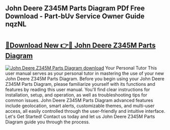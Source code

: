 ## John Deere Z345M Parts Diagram PDf Free Download - Part-bUv Service Owner Guide nqzNL

# <h2><a href="http://dfo8mu.blite.top/?on=John+Deere+Z345M+Parts+Diagram">🔗Download New 👉🔴 John Deere Z345M Parts Diagram</a></h2>

[![John Deere Z345M Parts Diagram download](https://i.imgur.com/lujVjoI.png)](http://dfo8mu.blite.top/?on=John+Deere+Z345M+Parts+Diagram)
Your Personal Tutor This user manual serves as your personal tutor in mastering the use of your new John Deere Z345M Parts Diagram. Before you begin using your John Deere Z345M Parts Diagram, please familiarize yourself with its functions and features by reading this user manual. You'll find clear instructions for installation, setup, and operation, as well as troubleshooting tips for common issues. John Deere Z345M Parts Diagram advanced features include geolocation, smart alerts, customizable themes, and multi-user access, all easily controlled through the user-friendly and intuitive interface. Let's Get Started! Contact us today and let us John Deere Z345M Parts Diagram guide you through the process.
